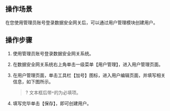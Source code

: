 ## 操作场景

在您使用管理员账号登录数据安全网关后，可以通过用户管理模块创建用户。



## 操作步骤

1. 使用管理员账号登录数据安全网关系统。

2. 在数据安全网关系统右上角单击一级菜单【用户管理】，进入用户管理页面。

3. 在用户管理页面，单击工具栏【加号】图标，进入用户编辑页面，并填写相关信息，如下图所示。

   > ? 文本框后带`*`的为必填项。

4. 填写完毕单击【保存】，即可创建用户。

